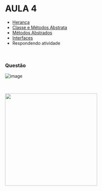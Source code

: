 # AULA 4

+ [Herança](Anotacoes.md#herança) 
+ [Classe e Métodos Abstrata](Anotacoes.md#classe-abstrata)
+ [Métodos Abstrados](Anotacoes.md#métodos-abstratos)
+ [Interfaces](Anotacoes.md#interfaces)
+ Respondendo atividade

<br>

### Questão

![image](https://user-images.githubusercontent.com/94010073/192880793-08b369e8-5cea-42de-a89a-23adc255f853.png)

<br>
<br>


<img height="300cm" src="https://www.tenhomaisdiscosqueamigos.com/wp-content/uploads/2020/12/rogerinho-ta-certa-a-indignacao.jpg"/>
